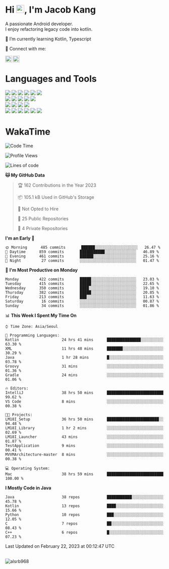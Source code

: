 # Hi <img src="https://media.giphy.com/media/hvRJCLFzcasrR4ia7z/giphy.gif" width="25px">, I'm Jacob Kang
A passionate Android developer.
</br>
I enjoy refactoring legacy code into kotlin.

🌱 I’m currently learning Kotlin, Typescript

🤝 Connect with me:

<a href="https://www.linkedin.com/in/minkyu-kang-b7477b1b2/"><img align="left" src="https://raw.githubusercontent.com/yushi1007/yushi1007/main/images/linkedin.svg" alt="Minkyu Kang | LinkedIn" width="21px"/></a>
<a href="https://www.instagram.com/_jacob_kang/"><img align="left" src="https://raw.githubusercontent.com/yushi1007/yushi1007/main/images/instagram.svg" alt="Jacob Kang | Instagram" width="21px"/></a>

</br>

# Languages and Tools

<div align="left">
<img src="https://img.shields.io/badge/java-007396?logo=java&logoColor=white"/>
<img src="https://img.shields.io/badge/kotlin-7F52FF?logo=kotlin&logoColor=white"/>
<img src="https://img.shields.io/badge/python-3776AB?logo=python&logoColor=white"/>
<img src="https://img.shields.io/badge/bash shell-4EAA25?logo=gnubash&logoColor=white"/>
<img src="https://img.shields.io/badge/c-A8B9CC?logo=c&logoColor=white"/>
<img src="https://img.shields.io/badge/c++-00599C?logo=c%2b%2b&logoColor=white"/>
</div>
<div align="left">
<img src="https://img.shields.io/badge/git-F05032?logo=git&logoColor=white"/>
<img src="https://img.shields.io/badge/github-181717?logo=github&logoColor=white"/>
<img src="https://img.shields.io/badge/mysql-4479A1?logo=mysql&logoColor=white"/>
<img src="https://img.shields.io/badge/sqlite-003B57?logo=sqlite&logoColor=white"/>
<img src="https://img.shields.io/badge/amazon AWS-232F3E?logo=amazonaws&logoColor=white"/>
</div>
<div align="left">
<img src="https://img.shields.io/badge/android-3DDC84?logo=android&logoColor=white"/>
<img src="https://img.shields.io/badge/linux-FCC624?logo=linux&logoColor=white"/>
<img src="https://img.shields.io/badge/flask-000000?logo=flask&logoColor=white"/>
<img src="https://img.shields.io/badge/arduino-00979D?logo=arduino&logoColor=white"/>
</div>
<div align="left">
<img src="https://img.shields.io/badge/slack-4A154B?logo=slack&logoColor=white"/>
<img src="https://img.shields.io/badge/notion-000000?logo=notion&logoColor=white"/>
<img src="https://img.shields.io/badge/jira-0052CC?logo=jira&logoColor=white"/>
<img src="https://img.shields.io/badge/postman-FF6C37?logo=postman&logoColor=white"/>
<img src="https://img.shields.io/badge/intellij-000000?logo=intellijidea&logoColor=white"/>
<img src="https://img.shields.io/badge/pycharm-000000?logo=pycharm&logoColor=white"/>
</div>

# WakaTime

<!--START_SECTION:waka-->
![Code Time](http://img.shields.io/badge/Code%20Time-2%2C084%20hrs%2029%20mins-blue)

![Profile Views](http://img.shields.io/badge/Profile%20Views-0-blue)

![Lines of code](https://img.shields.io/badge/From%20Hello%20World%20I%27ve%20Written-490%20Thousand%20lines%20of%20code-blue)

**🐱 My GitHub Data** 

> 🏆 162 Contributions in the Year 2023
 > 
> 📦 105.1 kB Used in GitHub's Storage 
 > 
> 🚫 Not Opted to Hire
 > 
> 📜 25 Public Repositories 
 > 
> 🔑 4 Private Repositories  
 > 
**I'm an Early 🐤** 

```text
🌞 Morning      485 commits       ██████░░░░░░░░░░░░░░░░░░░   26.47 % 
🌆 Daytime      859 commits       ███████████░░░░░░░░░░░░░░   46.89 % 
🌃 Evening      461 commits       ██████░░░░░░░░░░░░░░░░░░░   25.16 % 
🌙 Night         27 commits       ░░░░░░░░░░░░░░░░░░░░░░░░░   01.47 % 

```
📅 **I'm Most Productive on Monday** 

```text
Monday         422 commits       █████░░░░░░░░░░░░░░░░░░░░   23.03 % 
Tuesday        415 commits       █████░░░░░░░░░░░░░░░░░░░░   22.65 % 
Wednesday      350 commits       ████░░░░░░░░░░░░░░░░░░░░░   19.10 % 
Thursday       382 commits       █████░░░░░░░░░░░░░░░░░░░░   20.85 % 
Friday         213 commits       ███░░░░░░░░░░░░░░░░░░░░░░   11.63 % 
Saturday        16 commits       ░░░░░░░░░░░░░░░░░░░░░░░░░   00.87 % 
Sunday          34 commits       ░░░░░░░░░░░░░░░░░░░░░░░░░   01.86 % 

```


📊 **This Week I Spent My Time On** 

```text
⌚︎ Time Zone: Asia/Seoul

💬 Programming Languages: 
Kotlin                   24 hrs 41 mins      ███████████████░░░░░░░░░░   63.30 % 
XML                      11 hrs 48 mins      ███████░░░░░░░░░░░░░░░░░░   30.29 % 
Java                     1 hr 28 mins        █░░░░░░░░░░░░░░░░░░░░░░░░   03.78 % 
Groovy                   31 mins             ░░░░░░░░░░░░░░░░░░░░░░░░░   01.36 % 
Gradle                   24 mins             ░░░░░░░░░░░░░░░░░░░░░░░░░   01.06 % 

🔥 Editors: 
IntelliJ                 38 hrs 50 mins      █████████████████████████   99.62 % 
VS Code                  8 mins              ░░░░░░░░░░░░░░░░░░░░░░░░░   00.38 % 

🐱‍💻 Projects: 
LM18I_Setup              36 hrs 50 mins      ███████████████████████░░   94.48 % 
LM18I_Library            1 hr 2 mins         ░░░░░░░░░░░░░░░░░░░░░░░░░   02.69 % 
LM18I_Launcher           43 mins             ░░░░░░░░░░░░░░░░░░░░░░░░░   01.87 % 
TestApplication          9 mins              ░░░░░░░░░░░░░░░░░░░░░░░░░   00.41 % 
MVVMArchitecture-master  8 mins              ░░░░░░░░░░░░░░░░░░░░░░░░░   00.38 % 

💻 Operating System: 
Mac                      38 hrs 59 mins      █████████████████████████   100.00 % 

```

**I Mostly Code in Java** 

```text
Java                     38 repos            ███████████░░░░░░░░░░░░░░   45.78 % 
Kotlin                   13 repos            ████░░░░░░░░░░░░░░░░░░░░░   15.66 % 
Python                   10 repos            ███░░░░░░░░░░░░░░░░░░░░░░   12.05 % 
C                        7 repos             ██░░░░░░░░░░░░░░░░░░░░░░░   08.43 % 
C++                      6 repos             █░░░░░░░░░░░░░░░░░░░░░░░░   07.23 % 

```



 Last Updated on February 22, 2023 at 00:12:47 UTC
<!--END_SECTION:waka-->

</br>

<div align="left">
<img align="left" src="https://github-readme-stats.vercel.app/api/top-langs?username=alsrb968&show_icons=true&locale=en&layout=compact&theme=dark" alt="alsrb968" />
</div>
